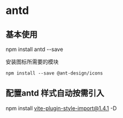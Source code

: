 # antd 
## 基本使用
npm install antd --save

安装图标所需要的模块
```
npm install --save @ant-design/icons
```

## 配置antd 样式自动按需引入
npm install vite-plugin-style-import@1.4.1 -D
